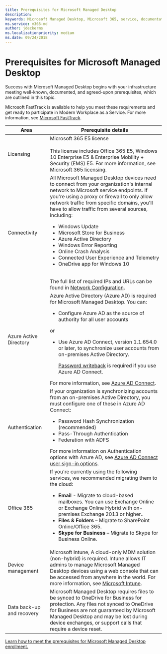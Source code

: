 ```yaml
---
title: Prerequisites for Microsoft Managed Desktop
description:  
keywords: Microsoft Managed Desktop, Microsoft 365, service, documentation
ms.service: m365-md
author: jdeckerms
ms.localizationpriority: medium
ms.date: 09/24/2018
---
```


# Prerequisites for Microsoft Managed Desktop

<!--This topic is the target for a "Learn more" link in the Admin Portal (aka.ms/prereq-azure); do not delete.-->
<!--from Prerequisites -->

Success with Microsoft Managed Desktop begins with your infrastructure meeting well-known, documented, and agreed-upon prerequisites, which are outlined in this topic.

Microsoft FastTrack is available to help you meet these requirements and get ready to participate in Modern Workplace as a Service. For more information, see [Microsoft FastTrack](https://fasttrack.microsoft.com/about). 


| Area | Prerequisite details |
| --- | --- |
| Licensing | Microsoft 365 E5 license<br><br>This license includes Office 365 E5, Windows 10 Enterprise E5 & Enterprise Mobility + Security (EMS) E5. For more information, see [Microsoft 365 licensing](https://www.microsoft.com/Licensing/product-licensing/microsoft-365-enterprise.aspx). |
| Connectivity |	All Microsoft Managed Desktop devices need to connect from your organization's internal network to Microsoft service endpoints. If you're using a proxy or firewall to only allow network traffic from specific domains, you'll have to allow traffic from several sources, including:<ul><li>Windows Update</li><li>Microsoft Store for Business</li><li>Azure Active Directory</li><li>Windows Error Reporting</li><li>Online Crash Analysis</li><li>Connected User Experience and Telemetry</li><li>OneDrive app for Windows 10</li></ul><br>The full list of required IPs and URLs can be found in [Network Configuration](../get-ready/network.md). |
| Azure Active Directory |	Azure Active Directory (Azure AD) is required for Microsoft Managed Desktop. You can:<ul><li>Configure Azure AD as the source of authority for all user accounts</li></ul>or<ul><li>Use Azure AD Connect, version 1.1.654.0 or later, to synchronize user accounts from on-premises Active Directory. <p> [Password writeback](https://docs.microsoft.com/azure/active-directory/authentication/howto-sspr-writeback) is required if you use Azure AD Connect.</li></ul> For more information, see [Azure AD Connect](https://docs.microsoft.com/azure/active-directory/connect/active-directory-aadconnect). |
| Authentication |	If your organization is synchronizing accounts from an on-premises Active Directory, you must configure one of these in Azure AD Connect:<ul><li>Password Hash Synchronization (recommended)</li><li>Pass-Through Authentication</li><li>Federation with ADFS</li></ul>For more information on Authentication options with Azure AD, see [Azure AD Connect user sign-in options](https://docs.microsoft.com/azure/active-directory/connect/active-directory-aadconnect-user-signin). |
| Office 365 |	If you're currently using the following services, we recommended migrating them to the cloud:<ul><li>**Email** - Migrate to cloud-based mailboxes. You can use Exchange Online or Exchange Online Hybrid with on-premises Exchange 2013 or higher..</li><li>**Files & Folders** – Migrate to SharePoint Online/Office 365.</li><li>**Skype for Business** – Migrate to Skype for Business Online.</li></ul> |
| Device management | Microsoft Intune, A cloud-only MDM solution (non-hybrid) is required. Intune allows IT admins to manage Microsoft Managed Desktop devices using a web console that can be accessed from anywhere in the world. For more information, see [Microsoft Intune](https://www.microsoft.com/cloud-platform/microsoft-intune). |
| Data back-up and recovery |	Microsoft Managed Desktop requires files to be synced to OneDrive for Business for protection. Any files not synced to OneDrive for Business are not guaranteed by Microsoft Managed Desktop and may be lost during device exchanges, or support calls that require a device reset.  |

[Learn how to meet the prerequisites for Microsoft Managed Desktop enrollment.](../get-ready/index.md)
